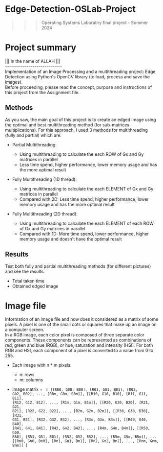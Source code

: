 ﻿# Edge-Detection-OSLab-Project
>>> Operating Systems Laboratiry final project - Summer 2024

# Project summary
||| In the name of ALLAH ||| <br />
----------------------------- <br />
Implementation of an Image Processing and a multithreading project: Edge Detection using Python's OpenCV library (to load, process and save the images). <br />
Before proceeding, please read the concept, purpose and instructions of this project from the Assignment file.

## Methods
As you saw, the main goal of this project is to create an edged image using the optimal and best multithreading method (for sub-matrices multiplications). For this approach, I used 3 methods for multithreading (fully and partial) which are:

- Partial Multithreading:
  - Using multithreading to calculate the each ROW of Gx and Gy matrices in parallel 
  - Less time spend, higher performance, lower memory usage and has the more optimal result

- Fully Multithreading (1D thread):
  - Using multithreading to calculate the each ELEMENT of Gx and Gy matrices in parallel
  - Compared with 2D: Less time spend, higher performance, lower memory usage and has the more optimal result
    
- Fully Multithreading (2D thread):
  - Using multithreading to calculate the each ELEMENT of each ROW of Gx and Gy matrices in parallel
  - Compared with 1D: More time spend, lower performance, higher memory usage and doesn't have the optimal result

## Results
Test both fully and partial multithreading methods (for different pictures) and see the results:
- Total taken time
- Obtained edged image

# Image file
Information of an image file and how does it considered as a matrix of some pixels. A pixel is one of the small dots or squares that make up an image on a computer screen. <BR />
In a RGB image, each color pixel is composed of three separate color components. These components can be represented as combinations of red, green and blue (RGB), or hue, saturation and intensity (HSI). For both RGB and HSI, each component of a pixel is converted to a value from 0 to 255.

- Each image with n * m pixels:
  - n: rows
  - m: columns
     
- Image matrix =
  <code>
  [ 
     [[R00, G00, B00], [R01, G01, B01], [R02, G02, B02], ..., [R0m, G0m, B0m]],
     [[R10, G10, B10], [R11, G11, B11], [R12, G12, B12], ..., [R1m, G1m, B1m]],
     [[R20, G20, B20], [R21, G21, B21], [R22, G22, B22], ..., [R2m, G2m, B2m]],
     [[R30, G30, B30], [R31, G31, B31], [R32, G32, B32], ..., [R3m, G3m, B3m]],
     [[R40, G40, B40], [R41, G41, B41], [R42, G42, B42], ..., [R4m, G4m, B4m]],
     [[R50, G50, B50], [R51, G51, B01], [R52, G52, B52], ..., [R5m, G5m, B5m]], 
     ...
     [[Rn0, Gn0, Bn0], [Rn1, Gn1, Bn1], [Rn2, Gn2, Bn2], ..., [Rnm, Gnm, Bnm]]
  ]
  </code>
